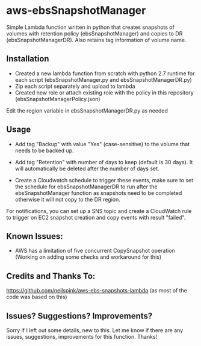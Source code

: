 # aws-ebsSnapshotManager
Simple Lambda function written in python that creates snapshots of volumes with retention policy (ebsSnapshotManager) and copies to DR (ebsSnapshotManagerDR). Also retains tag information of volume name.

## Installation
- Created a new lambda function from scratch with python 2.7 runtime for each script (ebsSnapshotManager.py and ebsSnapshotManagerDR.py) 
- Zip each script separately and upload to lambda
- Created new role or attach existing role with the policy in this repository (ebsSnapshotManagerPolicy.json)

Edit the region variable in ebsSnapshotManagerDR.py as needed

## Usage
- Add tag "Backup" with value "Yes" (case-sensitive) to the volume that needs to be backed up.
- Add tag "Retention" with number of days to keep (default is 30 days).  It will automatically be deleted after the number of days set. 

- Create a Cloudwatch schedule to trigger these events, make sure to set the schedule for ebsSnapshotManagerDR to run after the  ebsSnapshotManager function as snapshots need to be completed otherwise it will not copy to the DR region.

For notifications, you can set up a SNS topic and create a CloudWatch rule to trigger on EC2 snapshot creation and copy events with result "failed".


## Known Issues:
 - AWS has a limitation of five concurrent CopySnapshot operation (Working on adding some checks and workaround for this)

## Credits and Thanks To:
https://github.com/neilspink/aws-ebs-snapshots-lambda  (as most of the code was based on this)

## Issues? Suggestions? Improvements?
Sorry if I left out some details, new to this.  Let me know if there are any issues, suggestions, improvements for this function.  Thanks!
